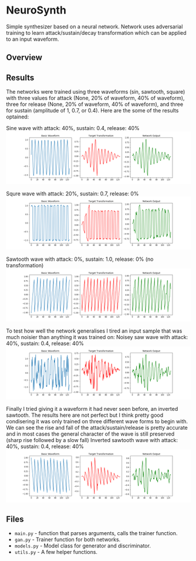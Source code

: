 # NeuroSynth
Simple synthesizer based on a neural network. Network uses adversarial training to learn attack/sustain/decay transformation which can be applied to an input waveform. 

## Overview


## Results

The networks were trained using three waveforms (sin, sawtooth, square) with three values for attack (None, 20% of waveform, 40% of waveform), three for release (None, 20% of waveform, 40% of waveform), and three for sustain (amplitude of 1, 0.7, or 0.4). Here are the some of the results optained:

Sine wave with attack: 40%, sustain: 0.4, release: 40%
![sine wave 222](https://github.com/eoin-og/NeuroSynth/blob/master/results/sine222.png)

Squre wave with attack: 20%, sustain: 0.7, release: 0%
![square wave 110](https://github.com/eoin-og/NeuroSynth/blob/master/results/square110.png)

Sawtooth wave with attack: 0%, sustain: 1.0, release: 0% (no transformation)
![saw wave 000](https://github.com/eoin-og/NeuroSynth/blob/master/results/saw000.png)

To test how well the network generalises I tired an input sample that was much noisier than anything it was trained on:
Noisey saw wave with attack: 40%, sustain: 0.4, release: 40%
![noisey sin 222](https://github.com/eoin-og/NeuroSynth/blob/master/results/noisey_sine.png)

Finally I tried giving it a waveform it had never seen before, an inverted sawtooth. The results here are not perfect but I think pretty good condisering it was only trained on three different wave forms to begin with. We can see the rise and fall of the attack/sustain/release is pretty accurate and in most cases the general character of the wave is still preserved (sharp rise followed by a slow fall)
Inverted sawtooth wave with attack: 40%, sustain: 0.4, release: 40%
![inv saw wave 222](https://github.com/eoin-og/NeuroSynth/blob/master/results/invsaw222.png)

## Files
* `main.py` - function that parses arguments, calls the trainer function.
* `gan.py` - Trainer function for both networks.
* `models.py` - Model class for generator and discriminator.
* `utils.py` - A few helper functions.
